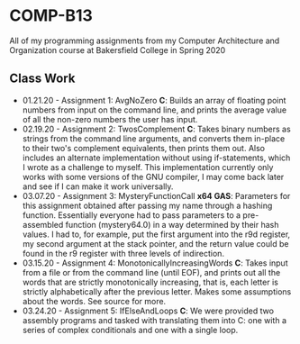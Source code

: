 # COMP-B13
All of my programming assignments from my Computer Architecture and Organization course at Bakersfield College in Spring 2020

Class Work
----------
  - 01.21.20  - Assignment 1: AvgNoZero **C**: Builds an array of floating point numbers from input on the command line, and prints the average value of all the non-zero numbers the user has input.
  - 02.19.20  - Assignment 2: TwosComplement **C**: Takes binary numbers as strings from the command line arguments, and converts them in-place to their two's complement equivalents, then prints them out. Also includes an alternate implementation without using if-statements, which I wrote as a challenge to myself. This implementation currently only works with some versions of the GNU compiler, I may come back later and see if I can make it work universally.
  - 03.07.20  - Assignment 3: MysteryFunctionCall **x64 GAS**: Parameters for this assignment obtained after passing my name through a hashing function. Essentially everyone had to pass parameters to a pre-assembled function (mystery64.0) in a way determined by their hash values. I had to, for example, put the first argument into the r9d register, my second argument at the stack pointer, and the return value could be found in the r9 register with three levels of indirection.
  - 03.15.20   - Assignment 4: MonotonicallyIncreasingWords **C**: Takes input from a file or from the command line (until EOF), and prints out all the words that are strictly monotonically increasing, that is, each letter is strictly alphabetically after the previous letter. Makes some assumptions about the words. See source for more.
  - 03.24.20   - Assignment 5: IfElseAndLoops **C**: We were provided two assembly programs and tasked with translating them into C: one with a series of complex conditionals and one with a single loop.
